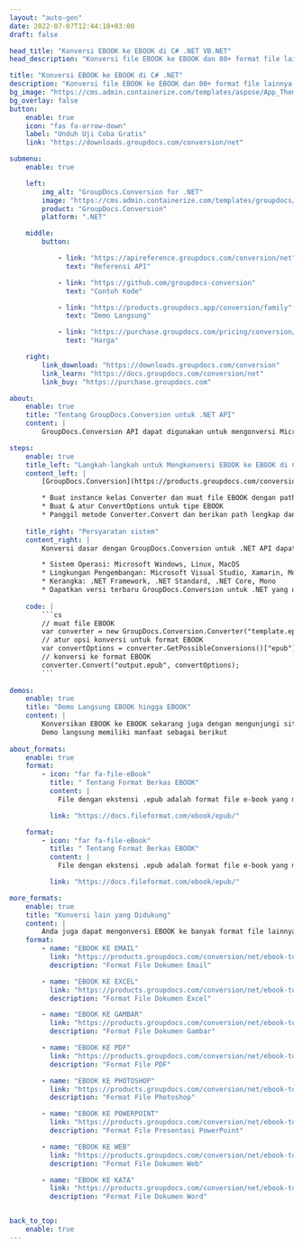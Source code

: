 ```yaml
---
layout: "auto-gen"
date: 2022-07-07T12:44:18+03:00
draft: false

head_title: "Konversi EBOOK ke EBOOK di C# .NET VB.NET"
head_description: "Konversi file EBOOK ke EBOOK dan 80+ format file lainnya menggunakan API konversi dokumen asli untuk aplikasi .NET (C#, ASP.NET, VB.NET, .NET Core)."

title: "Konversi EBOOK ke EBOOK di C# .NET"
description: "Konversi file EBOOK ke EBOOK dan 80+ format file lainnya menggunakan API konversi dokumen asli untuk aplikasi .NET (C#, ASP.NET, VB.NET, .NET Core)."
bg_image: "https://cms.admin.containerize.com/templates/aspose/App_Themes/V3/images/bg/header1.png"
bg_overlay: false
button:
    enable: true
    icon: "fas fa-arrow-down"
    label: "Unduh Uji Coba Gratis"
    link: "https://downloads.groupdocs.com/conversion/net"

submenu:
    enable: true

    left:
        img_alt: "GroupDocs.Conversion for .NET"
        image: "https://cms.admin.containerize.com/templates/groupdocs/images/product-logos/90x90-noborder/groupdocs-conversion-net.png"
        product: "GroupDocs.Conversion"
        platform: ".NET"

    middle:
        button:

            - link: "https://apireference.groupdocs.com/conversion/net"
              text: "Referensi API"

            - link: "https://github.com/groupdocs-conversion"
              text: "Contoh Kode"

            - link: "https://products.groupdocs.app/conversion/family"
              text: "Demo Langsung"

            - link: "https://purchase.groupdocs.com/pricing/conversion/net"
              text: "Harga"

    right:
        link_download: "https://downloads.groupdocs.com/conversion"
        link_learn: "https://docs.groupdocs.com/conversion/net"
        link_buy: "https://purchase.groupdocs.com"

about:
    enable: true
    title: "Tentang GroupDocs.Conversion untuk .NET API"
    content: |
        GroupDocs.Conversion API dapat digunakan untuk mengonversi Microsoft Word, Excel, PowerPoint, PDF, Visio, dan berbagai format lainnya. GroupDocs.Conversion adalah API mandiri yang cocok untuk sisi server dan sistem backend yang membutuhkan kinerja tinggi. Itu tidak tergantung pada perangkat lunak apa pun seperti Microsoft atau Open Office.

steps:
    enable: true
    title_left: "Langkah-langkah untuk Mengkonversi EBOOK ke EBOOK di C#"
    content_left: |
        [GroupDocs.Conversion](https://products.groupdocs.com/conversion/net/) memudahkan pengembang untuk mengonversi file EBOOK ke EBOOK menggunakan beberapa baris kode.

        * Buat instance kelas Converter dan muat file EBOOK dengan path lengkap
        * Buat & atur ConvertOptions untuk tipe EBOOK
        * Panggil metode Converter.Convert dan berikan path lengkap dan format (EBOOK) sebagai parameter
        
    title_right: "Persyaratan sistem"
    content_right: |
        Konversi dasar dengan GroupDocs.Conversion untuk .NET API dapat dilakukan dengan menerapkan beberapa langkah mudah. API kami didukung di semua platform dan sistem operasi utama. Sebelum menjalankan kode di bawah ini, pastikan Anda telah menginstal prasyarat berikut di sistem Anda.

        * Sistem Operasi: Microsoft Windows, Linux, MacOS
        * Lingkungan Pengembangan: Microsoft Visual Studio, Xamarin, MonoDevelop
        * Kerangka: .NET Framework, .NET Standard, .NET Core, Mono
        * Dapatkan versi terbaru GroupDocs.Conversion untuk .NET yang diunduh dari [Nuget](https://www.nuget.org/packages/groupdocs.conversion)
        
    code: |
        ```cs
        // muat file EBOOK
        var converter = new GroupDocs.Conversion.Converter("template.epub");
        // atur opsi konversi untuk format EBOOK
        var convertOptions = converter.GetPossibleConversions()["epub"].ConvertOptions;
        // konversi ke format EBOOK
        converter.Convert("output.epub", convertOptions);
        ```
        
demos:
    enable: true
    title: "Demo Langsung EBOOK hingga EBOOK"
    content: |
        Konversikan EBOOK ke EBOOK sekarang juga dengan mengunjungi situs web [GroupDocs.Conversion Live Demo](https://products.groupdocs.app/conversion/EBOOK-to-EBOOK).  
        Demo langsung memiliki manfaat sebagai berikut
        
about_formats:
    enable: true
    format:
        - icon: "far fa-file-eBook"
          title: " Tentang Format Berkas EBOOK"
          content: |
            File dengan ekstensi .epub adalah format file e-book yang menyediakan format publikasi digital standar untuk penerbit dan konsumen. Formatnya sudah sangat umum sekarang sehingga didukung oleh banyak e-reader dan aplikasi perangkat lunak. Misalnya, pada Mac OS, perangkat lunak Books yang telah diinstal sebelumnya menyediakan dukungan untuk membuka file tersebut. Selain itu, ada banyak perangkat lunak kompatibel yang tersedia untuk ponsel cerdas, tablet, dan komputer. Standar file EPUB dikelola oleh International Digital Publishing Forum (IDPF). Versi EPUB 3 juga didukung oleh Book Industry Study Group (BISG), sebuah asosiasi perdagangan buku terkemuka untuk standar praktik terbaik, penelitian, informasi dan acara, untuk pengemasan konten.

          link: "https://docs.fileformat.com/ebook/epub/"

    format:
        - icon: "far fa-file-eBook"
          title: " Tentang Format Berkas EBOOK"
          content: |
            File dengan ekstensi .epub adalah format file e-book yang menyediakan format publikasi digital standar untuk penerbit dan konsumen. Formatnya sudah sangat umum sekarang sehingga didukung oleh banyak e-reader dan aplikasi perangkat lunak. Misalnya, pada Mac OS, perangkat lunak Books yang telah diinstal sebelumnya menyediakan dukungan untuk membuka file tersebut. Selain itu, ada banyak perangkat lunak kompatibel yang tersedia untuk ponsel cerdas, tablet, dan komputer. Standar file EPUB dikelola oleh International Digital Publishing Forum (IDPF). Versi EPUB 3 juga didukung oleh Book Industry Study Group (BISG), sebuah asosiasi perdagangan buku terkemuka untuk standar praktik terbaik, penelitian, informasi dan acara, untuk pengemasan konten.

          link: "https://docs.fileformat.com/ebook/epub/"

more_formats:
    enable: true
    title: "Konversi lain yang Didukung"
    content: |
        Anda juga dapat mengonversi EBOOK ke banyak format file lainnya. Silakan lihat daftar lengkapnya di bawah ini.
    format: 
        - name: "EBOOK KE EMAIL"
          link: "https://products.groupdocs.com/conversion/net/ebook-to-email"
          description: "Format File Dokumen Email"

        - name: "EBOOK KE EXCEL"
          link: "https://products.groupdocs.com/conversion/net/ebook-to-excel"
          description: "Format File Dokumen Excel"

        - name: "EBOOK KE GAMBAR"
          link: "https://products.groupdocs.com/conversion/net/ebook-to-image"
          description: "Format File Dokumen Gambar"

        - name: "EBOOK KE PDF"
          link: "https://products.groupdocs.com/conversion/net/ebook-to-pdf"
          description: "Format File PDF"

        - name: "EBOOK KE PHOTOSHOP"
          link: "https://products.groupdocs.com/conversion/net/ebook-to-photoshop"
          description: "Format File Photoshop"

        - name: "EBOOK KE POWERPOINT"
          link: "https://products.groupdocs.com/conversion/net/ebook-to-powerpoint"
          description: "Format File Presentasi PowerPoint"

        - name: "EBOOK KE WEB"
          link: "https://products.groupdocs.com/conversion/net/ebook-to-web"
          description: "Format File Dokumen Web"

        - name: "EBOOK KE KATA"
          link: "https://products.groupdocs.com/conversion/net/ebook-to-word"
          description: "Format File Dokumen Word"


back_to_top:
    enable: true
---
```


